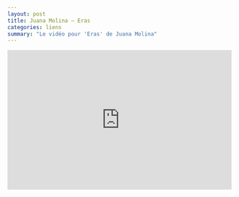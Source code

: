 ```yaml
---
layout: post
title: Juana Molina — Eras
categories: liens
summary: "Le vidéo pour 'Eras' de Juana Molina"
---
```


<style>.embed-container { position: relative; padding-bottom: 56.25%; padding-top: 30px; height: 0; overflow: hidden; max-width: 100%; height: auto; } .embed-container iframe, .embed-container object, .embed-container embed { position: absolute; top: 0; left: 0; width: 100%; height: 100%; }</style><div class='embed-container'><iframe src='https://www.youtube.com/embed/Cl7h3KDMJFU' frameborder='0' allowfullscreen></iframe></div>